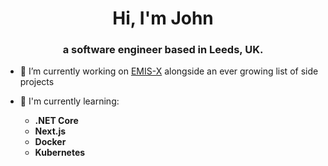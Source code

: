 <h1 align="center">Hi, I'm John</h1>
<h3 align="center">a software engineer based in Leeds, UK.</h3>

- 🔭 I’m currently working on [EMIS-X](https://www.emishealth.com/emis-x/emis-x-the-vision/) alongside an ever growing list of side projects

- 📖 I'm currently learning:
  - **.NET Core**
  - **Next.js**
  - **Docker**
  - **Kubernetes**
